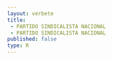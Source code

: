 ```yaml
---
layout: verbete
title:
 - PARTIDO SINDICALISTA NACIONAL
 - PARTIDO SINDICALISTA NACIONAL
published: false
type: R
---
```


